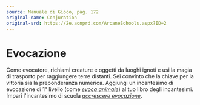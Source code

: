 ```yaml
---
source: Manuale di Gioco, pag. 172
original-name: Conjuration
original-srd: https://2e.aonprd.com/ArcaneSchools.aspx?ID=2
---
```


# Evocazione

Come evocatore, richiami creature e oggetti da luoghi ignoti e usi la magia di
trasporto per raggiungere terre distanti. Sei convinto che la chiave per la
vittoria sia la preponderanza numerica. Aggiungi un incantesimo di evocazione di
1° livello (come _[evoca animale](/incantesimi/evoca-animale)_) al tuo libro
degli incantesimi. Impari l'incantesimo di scuola
_[accrescere evocazione](/incantesimi/accrescere-evocazione)_.
